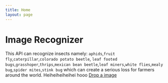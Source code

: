 ```yaml
---
title: Home
layout: page
---
```


# Image Recognizer 
This API can recognize insects namely: `aphids`,`fruit fly`,`caterpillar`,`colorado potato beetle`, `leaf footed bugs`,`grasshoper`,`thrips`,`mexican bean beetle`,`leaf miners`,`white flies`,`mealy bug`,`spider mites`,`stink bug` which can create a serious loss for farmers around the world.
Heiheiheiheihei hooo
[Drop a image](insect-recognizer.html)
